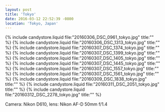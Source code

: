 ```yaml
---
layout: post
title: 'Tokyo'
date: 2016-03-12 22:52:39 -0800
location: 'Tokyo, Japan'
---
```


{% include candystore.liquid file:"20160306_DSC_0961_tokyo.jpg" title:"" %}
{% include candystore.liquid file:"20160306_DSC_1313_tokyo.jpg" title:"" %}
{% include candystore.liquid file:"20160307_DSC_1374_tokyo.jpg" title:"" %}
{% include candystore.liquid file:"20160307_DSC_1399_tokyo.jpg" title:"" %}
{% include candystore.liquid file:"20160307_DSC_1405_tokyo.jpg" title:"" %}
{% include candystore.liquid file:"20160307_DSC_1445_tokyo.jpg" title:"" %}
{% include candystore.liquid file:"20160307_DSC_1557_tokyo.jpg" title:"" %}
{% include candystore.liquid file:"20160307_DSC_1561_tokyo.jpg" title:"" %}
{% include candystore.liquid file:"20160309_DSC_1838_tokyo.jpg" title:"" %}
{% include candystore.liquid file:"20160311_DSC_2051_tokyo.jpg" title:"" %}
{% include candystore.liquid file:"20160312_DSC_2278_tokyo.jpg" title:"" %}

Camera: Nikon D610, lens: Nikon AF-D 50mm f/1.4
